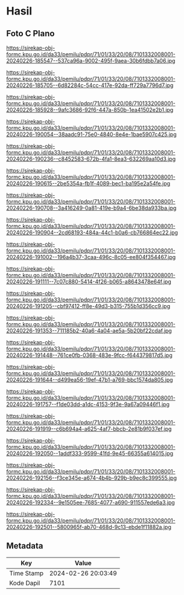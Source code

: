 # Hasil

## Foto C Plano

https://sirekap-obj-formc.kpu.go.id/da33/pemilu/pdpr/71/01/33/20/08/7101332008001-20240226-185547--537ca96a-9002-495f-9aea-30b6fdbb7a06.jpg

https://sirekap-obj-formc.kpu.go.id/da33/pemilu/pdpr/71/01/33/20/08/7101332008001-20240226-185705--6d82284c-54cc-417e-92da-ff729a7796d7.jpg

https://sirekap-obj-formc.kpu.go.id/da33/pemilu/pdpr/71/01/33/20/08/7101332008001-20240226-185928--9afc3686-92f6-447a-850b-1ea41502e2b1.jpg

https://sirekap-obj-formc.kpu.go.id/da33/pemilu/pdpr/71/01/33/20/08/7101332008001-20240226-190054--38aadc91-75e0-4840-8e4e-1bae5907c425.jpg

https://sirekap-obj-formc.kpu.go.id/da33/pemilu/pdpr/71/01/33/20/08/7101332008001-20240226-190236--c8452583-672b-4fa1-8ea3-632269aa10d3.jpg

https://sirekap-obj-formc.kpu.go.id/da33/pemilu/pdpr/71/01/33/20/08/7101332008001-20240226-190615--2be5354a-fb1f-4089-bec1-ba195e2a54fe.jpg

https://sirekap-obj-formc.kpu.go.id/da33/pemilu/pdpr/71/01/33/20/08/7101332008001-20240226-190708--3a416249-0a81-419e-b9a4-6be38da933ba.jpg

https://sirekap-obj-formc.kpu.go.id/da33/pemilu/pdpr/71/01/33/20/08/7101332008001-20240226-190904--2cd68193-484a-44c1-b0a6-cb766864ec22.jpg

https://sirekap-obj-formc.kpu.go.id/da33/pemilu/pdpr/71/01/33/20/08/7101332008001-20240226-191002--196a4b37-3caa-496c-8c05-ee804f354467.jpg

https://sirekap-obj-formc.kpu.go.id/da33/pemilu/pdpr/71/01/33/20/08/7101332008001-20240226-191111--7c07c880-5414-4f26-b065-a8643478e64f.jpg

https://sirekap-obj-formc.kpu.go.id/da33/pemilu/pdpr/71/01/33/20/08/7101332008001-20240226-191205--cbf97412-ff8e-49d3-b315-755b1d356cc9.jpg

https://sirekap-obj-formc.kpu.go.id/da33/pemilu/pdpr/71/01/33/20/08/7101332008001-20240226-191353--711185b2-40a6-4a04-ae5a-5b20bf22cdaf.jpg

https://sirekap-obj-formc.kpu.go.id/da33/pemilu/pdpr/71/01/33/20/08/7101332008001-20240226-191448--761ce0fb-0368-483e-9fcc-f644379817d5.jpg

https://sirekap-obj-formc.kpu.go.id/da33/pemilu/pdpr/71/01/33/20/08/7101332008001-20240226-191644--d499ea56-19ef-47b1-a769-bbc1574da805.jpg

https://sirekap-obj-formc.kpu.go.id/da33/pemilu/pdpr/71/01/33/20/08/7101332008001-20240226-191757--f1de03dd-a1dc-4153-9f3e-9a67a09446f1.jpg

https://sirekap-obj-formc.kpu.go.id/da33/pemilu/pdpr/71/01/33/20/08/7101332008001-20240226-191919--c6b694a4-a625-4af7-bbcb-2e81b9f037ef.jpg

https://sirekap-obj-formc.kpu.go.id/da33/pemilu/pdpr/71/01/33/20/08/7101332008001-20240226-192050--1addf333-9599-41fd-9e45-66355a614015.jpg

https://sirekap-obj-formc.kpu.go.id/da33/pemilu/pdpr/71/01/33/20/08/7101332008001-20240226-192156--f3ce345e-a674-4b4b-929b-b9ec8c399555.jpg

https://sirekap-obj-formc.kpu.go.id/da33/pemilu/pdpr/71/01/33/20/08/7101332008001-20240226-192334--9e1505ee-7685-4077-a690-911557ede6a3.jpg

https://sirekap-obj-formc.kpu.go.id/da33/pemilu/pdpr/71/01/33/20/08/7101332008001-20240226-192501--5800965f-ab70-468d-9c13-ebde1f11882a.jpg


## Metadata

| Key        | Value               |
| ---------- | ------------------- |
| Time Stamp | 2024-02-26 20:03:49 |
| Kode Dapil | 7101                |




